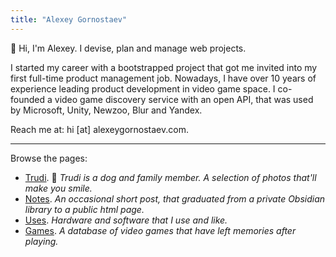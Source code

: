 ```yaml
---
title: "Alexey Gornostaev"
---
```


👋 Hi, I'm Alexey. I devise, plan and manage web projects.

I started my career with a bootstrapped project that got me invited into my first full-time product management job. Nowadays, I have over 10 years of experience leading product development in video game space. I co-founded a video game discovery service with an open API, that was used by Microsoft, Unity, Newzoo, Blur and Yandex.

Reach me at: hi [at] alexeygornostaev.com.

---

Browse the pages: 

- [Trudi](/trudis-walks/). 🦊 _Trudi is a dog and family member. A selection of photos that'll make you smile._
- [Notes](/posts/). _An occasional short post, that graduated from a private Obsidian library to a public html page._
- [Uses](/uses/). _Hardware and software that I use and like._
- [Games](/games/). _A database of video games that have left memories after playing._
